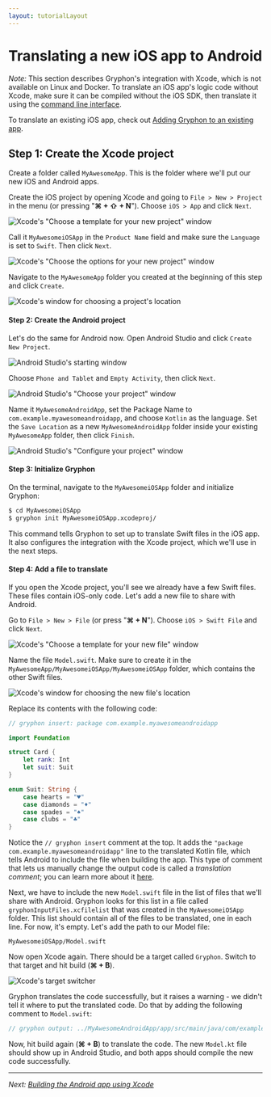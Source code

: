 ```yaml
---
layout: tutorialLayout
---
```


# Translating a new iOS app to Android

*Note:* This section describes Gryphon's integration with Xcode, which is not available on Linux and Docker. To translate an iOS app's logic code without Xcode, make sure it can be compiled without the iOS SDK, then translate it using the [command line interface](translatingCommandLinePrograms.html).

To translate an existing iOS app, check out [Adding Gryphon to an existing app](addingGryphonToAnExistingApp.html).

## Step 1: Create the Xcode project

Create a folder called `MyAwesomeApp`. This is the folder where we'll put our new iOS and Android apps.

Create the iOS project by opening Xcode and going to `File > New > Project` in the menu (or pressing "**⌘ + ⇧ + N**"). Choose `iOS > App` and click `Next`.

![Xcode's "Choose a template for your new project" window](assets/images/iOS/ios1.png)

Call it `MyAwesomeiOSApp` in the `Product Name` field and make sure the `Language` is set to `Swift`. Then click `Next`.

![Xcode's "Choose the options for your new project" window](assets/images/iOS/ios2.png)

Navigate to the `MyAwesomeApp` folder you created at the beginning of this step and click `Create`.

![Xcode's window for choosing a project's location](assets/images/iOS/ios3.png)

#### Step 2: Create the Android project

Let's do the same for Android now. Open Android Studio and click `Create New Project`.

![Android Studio's starting window](assets/images/iOS/android1.png)

Choose `Phone and Tablet` and `Empty Activity`, then click `Next`.

![Android Studio's "Choose your project" window](assets/images/iOS/android2.png)

Name it `MyAwesomeAndroidApp`, set the Package Name to `com.example.myawesomeandroidapp`, and choose `Kotlin` as the language. Set the `Save Location` as a new `MyAwesomeAndroidApp` folder inside your existing `MyAwesomeApp` folder, then click `Finish`.

![Android Studio's "Configure your project" window](assets/images/iOS/android3.png)

#### Step 3: Initialize Gryphon

On the terminal, navigate to the `MyAwesomeiOSApp` folder and initialize Gryphon:

```` bash
$ cd MyAwesomeiOSApp
$ gryphon init MyAwesomeiOSApp.xcodeproj/
````

This command tells Gryphon to set up to translate Swift files in the iOS app. It also configures the integration with the Xcode project, which we'll use in the next steps.

#### Step 4: Add a file to translate

If you open the Xcode project, you'll see we already have a few Swift files. These files contain iOS-only code. Let's add a new file to share with Android.

Go to `File > New > File` (or press "**⌘ + N**"). Choose `iOS > Swift File` and click `Next`.

![Xcode's "Choose a template for your new file" window](assets/images/iOS/ios4.png)

Name the file `Model.swift`. Make sure to create it in the `MyAwesomeApp/MyAwesomeiOSApp/MyAwesomeiOSApp` folder, which contains the other Swift files.

![Xcode's window for choosing the new file's location](assets/images/iOS/ios5.png)

Replace its contents with the following code:

```` swift
// gryphon insert: package com.example.myawesomeandroidapp

import Foundation

struct Card {
    let rank: Int
    let suit: Suit
}

enum Suit: String {
    case hearts = "♥️"
    case diamonds = "♦️"
    case spades = "♠️"
    case clubs = "♣️"
}

````

Notice the `// gryphon insert` comment at the top. It adds the `"package com.example.myawesomeandroidapp"` line to the translated Kotlin file, which tells Android to include the file when building the app. This type of comment that lets us manually change the output code is called a *translation comment*; you can learn more about it [here](translationComments.html).

Next, we have to include the new `Model.swift` file in the list of files that we'll share with Android. Gryphon looks for this list in a file called `gryphonInputFiles.xcfilelist` that was created in the `MyAwesomeiOSApp` folder. This list should contain all of the files to be translated, one in each line. For now, it's empty. Let's add the path to our Model file:

````
MyAwesomeiOSApp/Model.swift

````

Now open Xcode again. There should be a target called `Gryphon`. Switch to that target and hit build (**⌘ + B**).

![Xcode's target switcher](assets/images/iOS/ios7.png)

Gryphon translates the code successfully, but it raises a warning - we didn't tell it where to put the translated code. Do that by adding the following comment to `Model.swift`:

```` swift
// gryphon output: ../MyAwesomeAndroidApp/app/src/main/java/com/example/myawesomeandroidapp/Model.kt
````

Now, hit build again (**⌘ + B**) to translate the code. The new `Model.kt` file should show up in Android Studio, and both apps should compile the new code successfully.

---

*Next: [Building the Android app using Xcode](buildingTheAndroidAppUsingXcode.html)*
